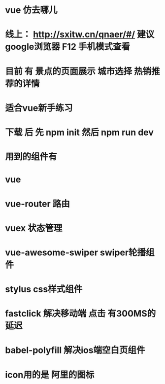 # vue 仿去哪儿

#  线上： http://sxitw.cn/qnaer/#/    建议 google浏览器  F12 手机模式查看


# 目前  有 景点的页面展示   城市选择   热销推荐的详情

# 适合vue新手练习

# 下载 后    先 npm init   然后 npm run dev


# 用到的组件有 
# vue 
# vue-router  路由
# vuex  状态管理
# vue-awesome-swiper   swiper轮播组件
# stylus   css样式组件
# fastclick   解决移动端 点击 有300MS的延迟 
# babel-polyfill   解决ios端空白页组件

# icon用的是  阿里的图标

